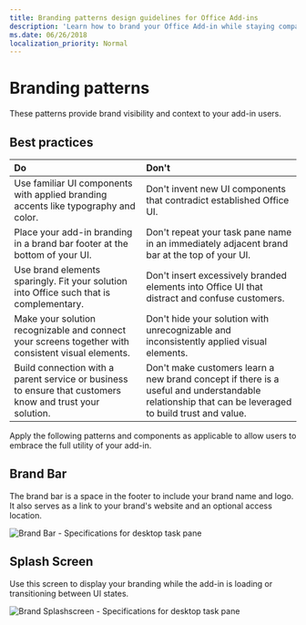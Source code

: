 ```yaml
---
title: Branding patterns design guidelines for Office Add-ins
description: 'Learn how to brand your Office Add-in while staying compatible with the visual design of Office.'
ms.date: 06/26/2018
localization_priority: Normal
---
```


# Branding patterns

These patterns provide brand visibility and context to your add-in users. 

## Best practices

|Do |Don't|
|:---- |:----|
| Use familiar UI components with applied branding accents like typography and color. | Don't invent new UI components that contradict established Office UI. | 
| Place your add-in branding in a brand bar footer at the bottom of your UI. | Don't repeat your task pane name in an immediately adjacent brand bar at the top of your UI. |
| Use brand elements sparingly. Fit your solution into Office such that is complementary. | Don't insert excessively branded elements into Office UI that distract and confuse customers. |
| Make your solution recognizable and connect your screens together with consistent visual elements. | Don't hide your solution with unrecognizable and inconsistently applied visual elements. |
| Build connection with a parent service or business to ensure that customers know and trust your solution. | Don't make customers learn a new brand concept if there is a useful and understandable relationship that can be leveraged to build trust and value. |


Apply the following patterns and components as applicable to allow users to embrace the full utility of your add-in.


## Brand Bar

The brand bar is a space in the footer to include your brand name and logo. It also serves as a link to your brand's website and an optional access location.

![Brand Bar - Specifications for desktop task pane](../images/add-in-brand-bar.png)

## Splash Screen

Use this screen to display your branding while the add-in is loading or transitioning between UI states.

![Brand Splashscreen - Specifications for desktop task pane](../images/add-in-splash-screen.png)
